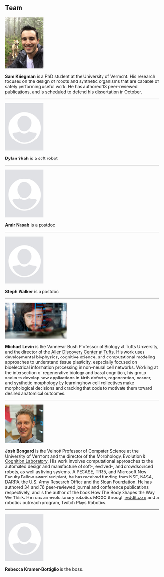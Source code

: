 ## Team


<img src="/img/sam.jpg" width="25%" class="picture-frame pull-left">

**Sam Kriegman** is a PhD student at the University of Vermont. His research focuses on the design of robots and synthetic organisms that are capable of safely performing useful work. He has authored 13 peer-reviewed publications, and is scheduled to defend his dissertation in October.

<hr class="clear" />


<img src="/img/blank_profile.jpg" width="25%" class="picture-frame pull-right">

**Dylan Shah** is a soft robot

<hr class="clear" />


<img src="/img/blank_profile.jpg" width="25%" class="picture-frame pull-left">

**Amir Nasab** is a postdoc

<hr class="clear" />


<img src="/img/blank_profile.jpg" width="25%" class="picture-frame pull-right">

**Steph Walker** is a postdoc

<hr class="clear" />


<img src="/img/mike.jpg" width="40%" class="picture-frame pull-left">

**Michael Levin** is the Vannevar Bush Professor of Biology at Tufts University, and the director of the [Allen Discovery Center at Tufts](https://allencenter.tufts.edu/). His work uses developmental biophysics, cognitive science, and computational modeling approaches to understand tissue plasticity, especially focused on bioelectrical information processing in non-neural cell networks. Working at the intersection of regenerative biology and basal cognition, his group seeks to develop new applications in birth defects, regeneration, cancer, and synthetic morphology by learning how cell collectives make morphological decisions and cracking that code to motivate them toward desired anatomical outcomes.

<hr class="clear" />

<img src="/img/josh.jpg" width="25%" class="picture-frame pull-right">

**Josh Bongard** is the Veinott Professor of Computer Science at the University of Vermont and the director of the [Morphology, Evolution & Cognition Laboratory](https://www.meclab.org/). His work involves computational approaches to the automated design and manufacture of soft-, evolved-, and crowdsourced robots, as well as living systems. A PECASE, TR35, and Microsoft New Faculty Fellow award recipient, he has received funding from NSF, NASA, DARPA, the U.S. Army Research Office and the Sloan Foundation. He has authored 34 and 76 peer-reviewed journal and conference publications respectively, and is the author of the book How The Body Shapes the Way We Think. He runs an evolutionary robotics MOOC through [reddit.com](https://www.reddit.com/r/ludobots/wiki/index#welcome) and a robotics outreach program, Twitch Plays Robotics.

<hr class="clear" />

<img src="/img/blank_profile.jpg" width="25%" class="picture-frame pull-left">

**Rebecca Kramer-Bottiglio** is the boss.

<div class="clear"></div>

